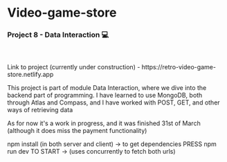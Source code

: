 # Video-game-store
<h3>Project 8 - Data Interaction 💻</h3>
<br>
<br>
Link to project (currently under construction) - https://retro-video-game-store.netlify.app

This project is part of module Data Interaction, where we dive into the backend part of programming.
I have learned to use MongoDB, both through Atlas and Compass, and I have worked with POST, GET, and other ways of retrieving data

As for now it's a work in progress, and it was finished 31st of March (although it does miss the payment functionality)

npm install (in both server and client)
-> to get dependencies
PRESS npm run dev TO START
-> (uses concurrently to fetch both urls)

